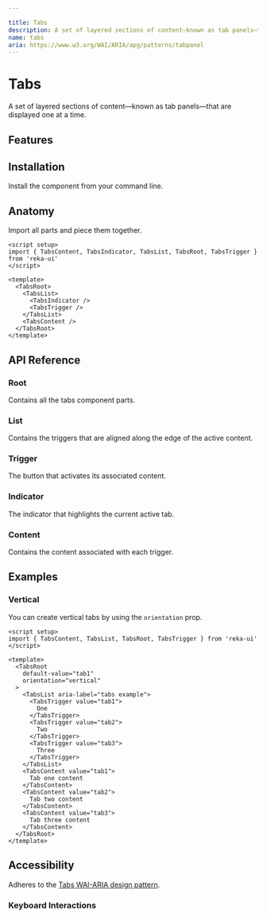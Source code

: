 ```yaml
---

title: Tabs
description: A set of layered sections of content—known as tab panels—that are displayed one at a time.
name: tabs
aria: https://www.w3.org/WAI/ARIA/apg/patterns/tabpanel
---
```


# Tabs

<Description>
A set of layered sections of content—known as tab panels—that are displayed one at a time.
</Description>

<ComponentPreview name="Tabs" />

## Features

<Highlights
  :features="[
    'Can be controlled or uncontrolled.',
    'Supports horizontal/vertical orientation.',
    'Supports automatic/manual activation.',
    'Full keyboard navigation.',
  ]"
/>

## Installation

Install the component from your command line.

<InstallationTabs value="reka-ui" />

## Anatomy

Import all parts and piece them together.

```vue
<script setup>
import { TabsContent, TabsIndicator, TabsList, TabsRoot, TabsTrigger } from 'reka-ui'
</script>

<template>
  <TabsRoot>
    <TabsList>
      <TabsIndicator />
      <TabsTrigger />
    </TabsList>
    <TabsContent />
  </TabsRoot>
</template>
```

## API Reference

### Root

Contains all the tabs component parts.

<!-- @include: @/meta/TabsRoot.md -->

<DataAttributesTable
  :data="[
    {
      attribute: '[data-orientation]',
      values: ['vertical', 'horizontal'],
    },
  ]"
/>

### List

Contains the triggers that are aligned along the edge of the active content.

<!-- @include: @/meta/TabsList.md -->

<DataAttributesTable
  :data="[
    {
      attribute: '[data-orientation]',
      values: ['vertical', 'horizontal'],
    },
  ]"
/>

### Trigger

The button that activates its associated content.

<!-- @include: @/meta/TabsTrigger.md -->

<DataAttributesTable
  :data="[
    {
      attribute: '[data-state]',
      values: ['active', 'inactive'],
    },
    {
      attribute: '[data-disabled]',
      values: 'Present when disabled',
    },
    {
      attribute: '[data-orientation]',
      values: ['vertical', 'horizontal'],
    },
  ]"
/>

### Indicator

The indicator that highlights the current active tab.

<!-- @include: @/meta/TabsIndicator.md -->

<CssVariablesTable
  :data="[
    {
      cssVariable: '--reka-tabs-indicator-size',
      description: 'The size of the indicator.',
    },
    {
      cssVariable: '--reka-tabs-indicator-position',
      description: 'The position of the indicator',
    },
  ]"
/>

### Content

Contains the content associated with each trigger.

<PresenceCallout />

<!-- @include: @/meta/TabsContent.md -->

<DataAttributesTable
  :data="[
    {
      attribute: '[data-state]',
      values: ['active', 'inactive'],
    },
    {
      attribute: '[data-orientation]',
      values: ['vertical', 'horizontal'],
    },
  ]"
/>

## Examples

### Vertical

You can create vertical tabs by using the `orientation` prop.

```vue line=8
<script setup>
import { TabsContent, TabsList, TabsRoot, TabsTrigger } from 'reka-ui'
</script>

<template>
  <TabsRoot
    default-value="tab1"
    orientation="vertical"
  >
    <TabsList aria-label="tabs example">
      <TabsTrigger value="tab1">
        One
      </TabsTrigger>
      <TabsTrigger value="tab2">
        Two
      </TabsTrigger>
      <TabsTrigger value="tab3">
        Three
      </TabsTrigger>
    </TabsList>
    <TabsContent value="tab1">
      Tab one content
    </TabsContent>
    <TabsContent value="tab2">
      Tab two content
    </TabsContent>
    <TabsContent value="tab3">
      Tab three content
    </TabsContent>
  </TabsRoot>
</template>
```

## Accessibility

Adheres to the [Tabs WAI-ARIA design pattern](https://www.w3.org/WAI/ARIA/apg/patterns/tabpanel).

### Keyboard Interactions

<KeyboardTable
  :data="[
    {
      keys: ['Tab'],
      description: '<span> When focus moves onto the tabs, focuses the active trigger. When a trigger is focused, moves focus to the active content.</span>',
    },
    {
      keys: ['ArrowDown'],
      description: '<span> Moves focus to the next trigger depending on <Code>orientation</Code> and activates its associated content.</span>',
    },
    {
      keys: ['ArrowRight'],
      description: '<span> Moves focus to the next trigger depending on <Code>orientation</Code> and activates its associated content.</span>',
    },
    {
      keys: ['ArrowUp'],
      description: '<span> Moves focus to the previous trigger depending on <Code>orientation</Code> and activates its associated content.</span>',
    },
    {
      keys: ['ArrowLeft'],
      description: '<span> Moves focus to the previous trigger depending on <Code>orientation</Code> and activates its associated content.</span>',
    },
    {
      keys: ['Home'],
      description: '<span> Moves focus to the first trigger and activates its associated content.</span>',
    },
    {
      keys: ['End'],
      description: '<span> Moves focus to the last trigger and activates its associated content.</span>',
    },
  ]"
/>
